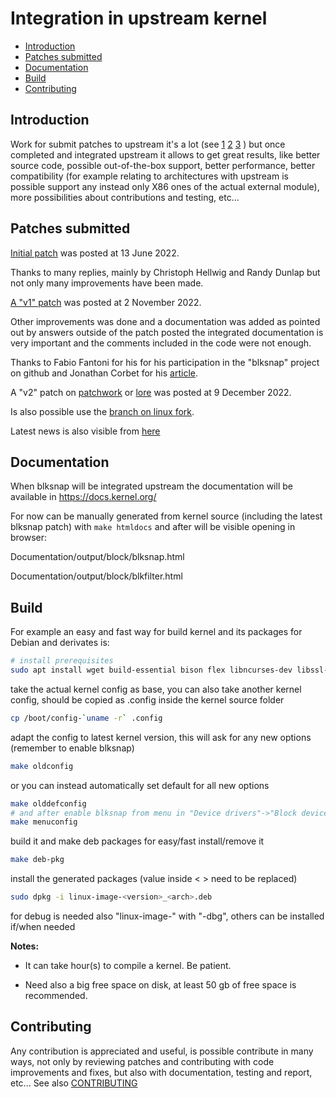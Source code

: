 # Integration in upstream kernel

* [Introduction](#introduction)
* [Patches submitted](#patches-submitted)
* [Documentation](#documentation)
* [Build](#build)
* [Contributing](#contributing)

## Introduction

Work for submit patches to upstream it's a lot (see [1](https://docs.kernel.org/process/5.Posting.html "Posting patches") [2](https://docs.kernel.org/process/submitting-patches.html "Submitting patches: the essential guide to getting your code into the kernel") [3](https://docs.kernel.org/process/submit-checklist.html "Linux Kernel patch submission checklist") )
but once completed and integrated upstream it allows to get great results,
like better source code, possible out-of-the-box support, better performance,
better compatibility (for example relating to architectures with upstream is
possible support any instead only X86 ones of the actual external module),
more possibilities about contributions and testing, etc...

## Patches submitted

[Initial patch](https://lore.kernel.org/linux-block/1655135593-1900-1-git-send-email-sergei.shtepa@veeam.com/) was posted at 13 June 2022.

Thanks to many replies, mainly by Christoph Hellwig and Randy Dunlap but not only
many improvements have been made.

[A "v1" patch](https://lore.kernel.org/lkml/20221102155101.4550-1-sergei.shtepa@veeam.com/) was posted at 2 November 2022.

Other improvements was done and a documentation was added as pointed out by answers
outside of the patch posted the integrated documentation is very important
and the comments included in the code were not enough.

Thanks to Fabio Fantoni for his for his participation in the "blksnap" project on github
and Jonathan Corbet for his [article](https://lwn.net/Articles/914031/).

A "v2" patch on [patchwork](https://patchwork.kernel.org./project/linux-block/list/?series=703315) or [lore](https://lore.kernel.org/linux-block/20221209142331.26395-1-sergei.shtepa@veeam.com/) was posted at 9 December 2022.

Is also possible use the [branch on linux fork](https://github.com/SergeiShtepa/linux/commits/blksnap_lk6.1-rc8_v5).

Latest news is also visible from [here](https://github.com/veeam/blksnap/issues/2)

## Documentation

When blksnap will be integrated upstream the documentation will be available in
https://docs.kernel.org/

For now can be manually generated from kernel source (including the latest
blksnap patch) with `make htmldocs` and after will be visible opening in browser:

Documentation/output/block/blksnap.html

Documentation/output/block/blkfilter.html

## Build

For example an easy and fast way for build kernel and its packages for Debian and
derivates is:
``` bash
# install prerequisites
sudo apt install wget build-essential bison flex libncurses-dev libssl-dev libelf-dev dwarves
```
take the actual kernel config as base, you can also take another kernel config,
should be copied as .config inside the kernel source folder
``` bash
cp /boot/config-`uname -r` .config
```
adapt the config to latest kernel version, this will ask for any new options
(remember to enable blksnap)
``` bash
make oldconfig
```
or you can instead automatically set default for all new options
``` bash
make olddefconfig
# and after enable blksnap from menu in "Device drivers"->"Block devices"
make menuconfig
```
build it and make deb packages for easy/fast install/remove it
``` bash
make deb-pkg
```
install the generated packages (value inside < > need to be replaced)
``` bash
sudo dpkg -i linux-image-<version>_<arch>.deb
```
for debug is needed also "linux-image-" with "-dbg", others can be installed if/when needed

**Notes:**

- It can take hour(s) to compile a kernel. Be patient.

- Need also a big free space on disk, at least 50 gb of free space is recommended.

## Contributing

Any contribution is appreciated and useful, is possible contribute in many ways,
not only by reviewing patches and contributing with code improvements and fixes,
but also with documentation, testing and report, etc...
See also [CONTRIBUTING](../CONTRIBUTING.md)
